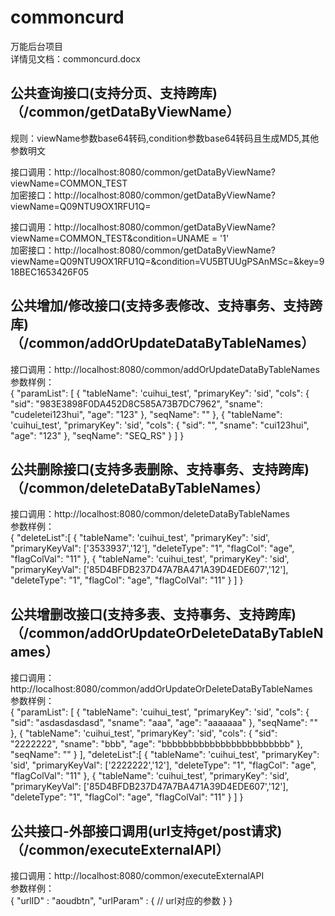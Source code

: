 # commoncurd
万能后台项目  
详情见文档：commoncurd.docx

## 公共查询接口(支持分页、支持跨库)（/common/getDataByViewName）
规则：viewName参数base64转码,condition参数base64转码且生成MD5,其他参数明文

接口调用：http://localhost:8080/common/getDataByViewName?viewName=COMMON_TEST  
加密接口：http://localhost:8080/common/getDataByViewName?viewName=Q09NTU9OX1RFU1Q=  

接口调用：http://localhost:8080/common/getDataByViewName?viewName=COMMON_TEST&condition=UNAME = '1'  
加密接口：http://localhost:8080/common/getDataByViewName?viewName=Q09NTU9OX1RFU1Q=&condition=VU5BTUUgPSAnMSc=&key=918BEC1653426F05  

## 公共增加/修改接口(支持多表修改、支持事务、支持跨库)（/common/addOrUpdateDataByTableNames）
接口调用：http://localhost:8080/common/addOrUpdateDataByTableNames  
参数样例：  
{
	"paramList": [
		{
			"tableName": 'cuihui_test',
			"primaryKey": 'sid',
			"cols": {
				"sid": "983E3898F0DA452D8C585A73B7DC7962",
				"sname": "cudeletei123hui",
				"age": "123"
			},
			"seqName": ""
		},
		{
			"tableName": 'cuihui_test',
			"primaryKey": 'sid',
			"cols": {
				"sid": "",
				"sname": "cui123hui",
				"age": "123"
			},
			"seqName": "SEQ_RS"
		}
	]
}

## 公共删除接口(支持多表删除、支持事务、支持跨库)（/common/deleteDataByTableNames）
接口调用：http://localhost:8080/common/deleteDataByTableNames  
参数样例：  
{
	"deleteList":[
		{
			"tableName": 'cuihui_test',
			"primaryKey": 'sid',
			"primaryKeyVal": ['3533937','12'],
			"deleteType": "1",
			"flagCol": "age",
			"flagColVal": "11"
		},
		{
			"tableName": 'cuihui_test',
			"primaryKey": 'sid',
			"primaryKeyVal": ['85D4BFDB237D47A7BA471A39D4EDE607','12'],
			"deleteType": "1",
			"flagCol": "age",
			"flagColVal": "11"
		}
	]
}

## 公共增删改接口(支持多表、支持事务、支持跨库)（/common/addOrUpdateOrDeleteDataByTableNames）
接口调用：http://localhost:8080/common/addOrUpdateOrDeleteDataByTableNames  
参数样例：  
{
	"paramList": [
        {
            "tableName": 'cuihui_test',
            "primaryKey": 'sid',
            "cols": {
                "sid": "asdasdasdasd",
                "sname": "aaa",
                "age": "aaaaaaa"
            },
            "seqName": ""
        },
        {
            "tableName": 'cuihui_test',
            "primaryKey": 'sid',
            "cols": {
                "sid": "2222222",
                "sname": "bbb",
                "age": "bbbbbbbbbbbbbbbbbbbbbbbb"
            },
            "seqName": ""
        }
    ],
	"deleteList":[
		{
			"tableName": 'cuihui_test',
			"primaryKey": 'sid',
			"primaryKeyVal": ['2222222','12'],
			"deleteType": "1",
			"flagCol": "age",
			"flagColVal": "11"
		},
		{
			"tableName": 'cuihui_test',
			"primaryKey": 'sid',
			"primaryKeyVal": ['85D4BFDB237D47A7BA471A39D4EDE607','12'],
			"deleteType": "1",
			"flagCol": "age",
			"flagColVal": "11"
		}
	]
}

## 公共接口-外部接口调用(url支持get/post请求)（/common/executeExternalAPI）
接口调用：http://localhost:8080/common/executeExternalAPI  
参数样例：  
{
	"urlID" : "aoudbtn",
	"urlParam" : {
		// url对应的参数
	}
}
